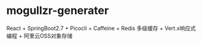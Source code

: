 # mogullzr-generater
React + SpringBoot2.7 + Picocli + Caffeine + Redis 多级缓存 + Vert.x响应式编程 + 阿里云OSS对象存储
